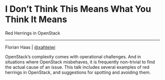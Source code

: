 # I Don’t Think This Means What You Think It Means
Red Herrings in OpenStack

* * *

Florian Haas | [@xahteiwi](https://twitter.com/xahteiwi)

 

<!-- Note -->
OpenStack’s complexity comes with operational challenges. And in situations where OpenStack misbehaves, it is frequently non-trivial to find the actual cause of an issue. This talk includes several examples of red herrings in OpenStack, and suggestions for spotting and avoiding them.
